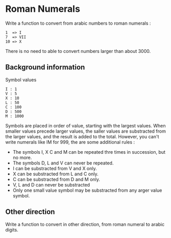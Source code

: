 # Roman Numerals

Write a function to convert from arabic numbers to roman numerals :

    1  => I
    7  => VII
    10 => X

There is no need to able to convert numbers larger than about 3000.

## Background information

Symbol values

    I : 1
    V : 5
    X : 10
    L : 50
    C : 100
    D : 500
    M : 1000

Symbols are placed in order of value, starting with the largest values. When smaller values precede larger values, the saller values are substracted from the larger values, and the result is added to the total. However, you can't write numerals like IM for 999, the are some additional rules :

* The symbols I, X C and M can be repeated thre times in succession, but no more.
* The symbols D, L and V can never be repeated.
* I can be substracted from V and X only.
* X can be substracted from L and C only.
* C can be substracted from D and M only.
* V, L and D can never be substracted
* Only one small value symbol may be substracted from any arger value symbol.

## Other direction

Write a function to convert in other direction, from roman numeral to arabic digits.
